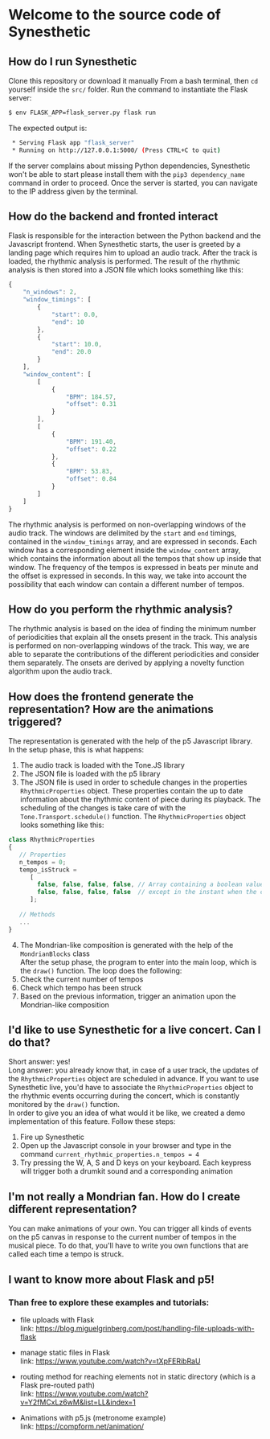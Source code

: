 # Welcome to the source code of Synesthetic

## How do I run Synesthetic

Clone this repository or download it manually From a bash terminal, then ```cd``` yourself inside the ```src/``` folder. Run the command to instantiate the Flask server:

```bash
$ env FLASK_APP=flask_server.py flask run
```

The expected output is:

```bash
 * Serving Flask app "flask_server"
 * Running on http://127.0.0.1:5000/ (Press CTRL+C to quit)
 ```
 
If the server complains about missing Python dependencies, Synesthetic won't be able to start please install them with the ```pip3 dependency_name``` command in order to proceed. Once the server is started, you can navigate to the IP address given by the terminal.

## How do the backend and fronted interact

Flask is responsible for the interaction between the Python backend and the Javascript frontend. When Synesthetic starts, the user is greeted by a landing page which requires him to upload an audio track. After the track is loaded, the rhythmic analysis is performed. The result of the rhythmic analysis is then stored into a JSON file which looks something like this:

```javascript
{
    "n_windows": 2,
    "window_timings": [
        {
            "start": 0.0,
            "end": 10
        },
        {
            "start": 10.0,
            "end": 20.0
        }
    ],
    "window_content": [
        [
            {
                "BPM": 184.57,
                "offset": 0.31
            }
        ],
        [
            {
                "BPM": 191.40,
                "offset": 0.22
            },
            {
                "BPM": 53.83,
                "offset": 0.84
            }
        ]
    ]
}  
```
The rhythmic analysis is performed on non-overlapping windows of the audio track. The windows are delimited by the ```start``` and ```end``` timings, contained in the ```window_timings``` array, and are expressed in seconds. Each window has a corresponding element inside the ```window_content``` array, which contains the information about all the tempos that show up inside that window. The frequency of the tempos is expressed in beats per minute and the offset is expressed in seconds. In this way, we take into account the possibility that each window can contain a different number of tempos.


## How do you perform the rhythmic analysis?

The rhythmic analysis is based on the idea of finding the minimum number of periodicities that explain all the onsets present in the track. This analysis is performed on non-overlapping windows of the track. This way, we are able to separate the contributions of the different periodicities and consider them separately. The onsets are derived by applying a novelty function algorithm upon the audio track.

## How does the frontend generate the representation? How are the animations triggered?

The representation is generated with the help of the p5 Javascript library.   
In the setup phase, this is what happens:
1. The audio track is loaded with the Tone.JS library
2. The JSON file is loaded with the p5 library
3. The JSON file is used in order to schedule changes in the properties ```RhythmicProperties``` object. These properties contain the up to date information about the rhythmic content of piece during its playback. The scheduling of the changes is take care of with the ```Tone.Transport.schedule()``` function. The ```RhythmicProperties``` object looks something like this:
```javascript
class RhythmicProperties
{
   // Properties
   n_tempos = 0;
   tempo_isStruck =
      [
        false, false, false, false, // Array containing a boolean value for each tempo. Each element is always false,
        false, false, false, false  // except in the instant when the corresponding tempo is struck.
      ];
      
   // Methods
   ...
}
```
4. The Mondrian-like composition is generated with the help of the ```MondrianBlocks``` class   
After the setup phase, the program to enter into the main loop, which is the ```draw()``` function. The loop does the following:   
1. Check the current number of tempos 
2. Check which tempo has been struck
3. Based on the previous information, trigger an animation upon the Mondrian-like composition

## I'd like to use Synesthetic for a live concert. Can I do that?

Short answer: yes!   
Long answer: you already know that, in case of a user track, the updates of the ```RhythmicProperties``` object are scheduled in advance. If you want to use Synesthetic live, you'd have to associate the ```RhythmicProperties``` object to the rhythmic events occurring during the concert, which is constantly monitored by the ```draw()``` function.  
In order to give you an idea of what would it be like, we created a demo implementation of this feature. Follow these steps:
1. Fire up Synesthetic
2. Open up the Javascript console in your browser and type in the command ```current_rhythmic_properties.n_tempos = 4```
3. Try pressing the W, A, S and D keys on your keyboard. Each keypress will trigger both a drumkit sound and a corresponding animation

## I'm not really a Mondrian fan. How do I create different representation?

You can make animations of your own. You can trigger all kinds of events on the p5 canvas in response to the current number of tempos in the musical piece. To do that, you'll have to write you own functions that are called each time a tempo is struck.

## I want to know more about Flask and p5!
### Than free to explore these examples and tutorials:
* file uploads with Flask  
link: https://blog.miguelgrinberg.com/post/handling-file-uploads-with-flask

* manage static files in Flask  
link: https://www.youtube.com/watch?v=tXpFERibRaU

* routing method for reaching elements not in static directory (which is a Flask pre-routed path)  
link: https://www.youtube.com/watch?v=Y2fMCxLz6wM&list=LL&index=1

* Animations with p5.js (metronome example)  
link: https://compform.net/animation/

